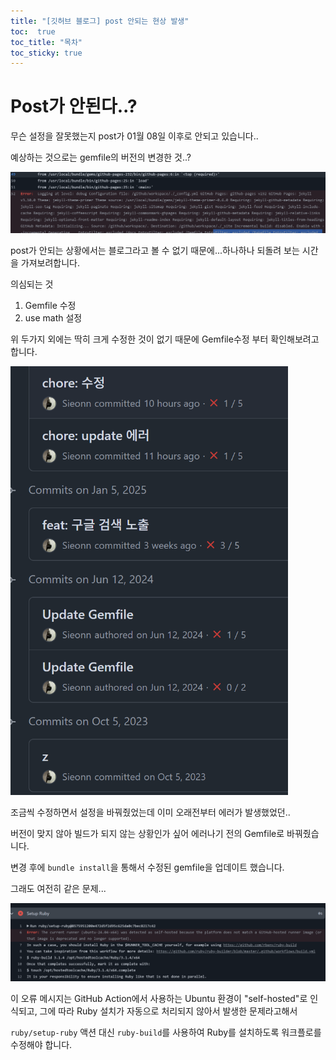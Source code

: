 ```yaml
---
title: "[깃허브 블로그] post 안되는 현상 발생"
toc:  true
toc_title: "목차"
toc_sticky: true
---
```


# Post가 안된다..?

무슨 설정을 잘못했는지 post가 01월 08일 이후로 안되고 있습니다..



예상하는 것으로는 gemfile의 버전의 변경한 것..?

<img src="/../images/2025-01-24-빌드에러/image-20250123220058051.png" alt="image-20250123220058051" style="zoom:67%;" />

post가 안되는 상황에서는 블로그라고 볼 수 없기 때문에...하나하나 되돌려 보는 시간을 가져보려합니다.



의심되는 것

1. Gemfile 수정
2. use math 설정

위 두가지 외에는 딱히 크게 수정한 것이 없기 때문에 Gemfile수정 부터 확인해보려고합니다.



<img src="/../images/2025-01-24-빌드에러/image-20250123220423102.png" alt="image-20250123220423102" style="zoom:67%;" />



조금씩 수정하면서 설정을 바꿔줬었는데 이미 오래전부터 에러가 발생했었던.. 

버전이 맞지 않아 빌드가 되지 않는 상황인가 싶어 에러나기 전의 Gemfile로 바꿔줬습니다.



변경 후에 `bundle install`을 통해서 수정된 gemfile을 업데이트 했습니다.

그래도 여전히 같은 문제...

<img src="/../images/2025-01-24-빌드에러/image-20250123221019432.png" alt="image-20250123221019432" style="zoom:80%;" />

이 오류 메시지는 GitHub Action에서 사용하는 Ubuntu 환경이 "self-hosted"로 인식되고, 그에 따라 Ruby 설치가 자동으로 처리되지 않아서 발생한 문제라고해서

`ruby/setup-ruby` 액션 대신 `ruby-build`를 사용하여 Ruby를 설치하도록 워크플로를 수정해야 합니다.

